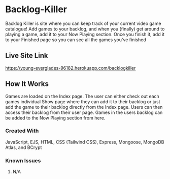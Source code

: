 # Backlog-Killer

Backlog Killer is site where you can keep track of your current video game catalogue! Add games to your backlog, and when you (finally) get around to playing a game, add it to your Now Playing section. Once you finish it, add it to your Finished page so you can see all the games you've finished

## Live Site Link

https://young-everglades-96182.herokuapp.com/backlogkiller

## How It Works

Games are loaded on the Index page. The user can either check out each games individual Show page where they can add it to their backlog or just add the game to their backlog directly from the Index page. Users can then access their backlog from their user page. Games in the users backlog can be added to the Now Playing section from here.

### Created With

JavaScript, EJS, HTML, CSS (Tailwind CSS), Express, Mongoose, MongoDB Atlas, and BCrypt

### Known Issues

1. N/A
